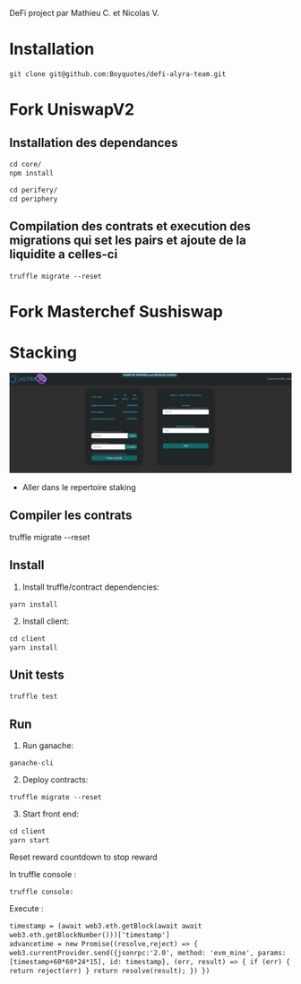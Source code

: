 DeFi project par Mathieu C. et Nicolas V.

# Installation
```
git clone git@github.com:Boyquotes/defi-alyra-team.git
```
# Fork UniswapV2
## Installation des dependances
```
cd core/
npm install
```
```
cd perifery/
cd periphery
```
## Compilation des contrats et execution des migrations qui set les pairs et ajoute de la liquidite a celles-ci

```
truffle migrate --reset
```


# Fork Masterchef Sushiswap

# Stacking

![screenshot](screenshot.png)

- Aller dans le repertoire staking
## Compiler les contrats 
truffle migrate --reset

## Install
1. Install truffle/contract dependencies:
```
yarn install
```
2. Install client:
```
cd client
yarn install
```

## Unit tests
```
truffle test
```

## Run
1. Run ganache:
```
ganache-cli
```
2. Deploy contracts:
```
truffle migrate --reset
```
3. Start front end:
```
cd client
yarn start
```

Reset reward countdown to stop reward    

In truffle console :
```
truffle console:
```    
Execute :
```
timestamp = (await web3.eth.getBlock(await await web3.eth.getBlockNumber()))['timestamp']
advancetime = new Promise((resolve,reject) => { web3.currentProvider.send({jsonrpc:'2.0', method: 'evm_mine', params: [timestamp+60*60*24*15], id: timestamp}, (err, result) => { if (err) { return reject(err) } return resolve(result); }) })
```
